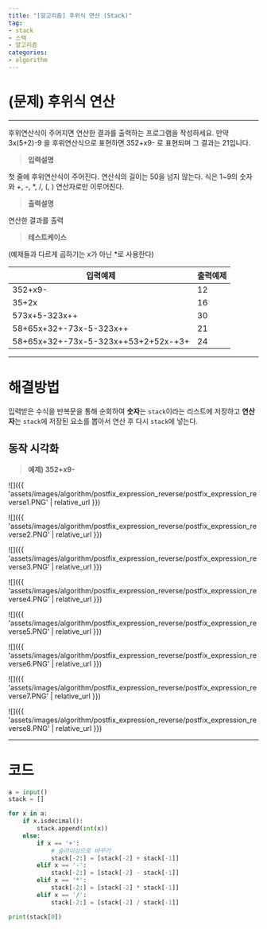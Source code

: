 ```yaml
---
title: "[알고리즘] 후위식 연산 (Stack)"
tag:
- stack
- 스택
- 알고리즘
categories:
- algorithm
---
```


# (문제) 후위식 연산
---
후위연산식이 주어지면 연산한 결과를 출력하는 프로그램을 작성하세요.
만약 3x(5+2)-9 을 후위연산식으로 표현하면 352+x9- 로 표현되며 그 결과는 21입니다.

> **입력설명**

첫 줄에 후위연산식이 주어진다.
연산식의 길이는 50을 넘지 않는다.
식은 1~9의 숫자와 +, -, *, /, (, ) 연산자로만 이루어진다.

> **출력설명**

연산한 결과를 출력

> **테스트케이스**

(예제들과 다르게 곱하기는 x가 아닌 *로 사용한다)

| 입력예제 | 출력예제 | 
| -------- | -------- | 
| 352+x9-     | 12     |
| 35+2x     | 16     |
| 573x+5-323x++     | 30     |
| 58+65x+32+-73x-5-323x++     | 21     |
| 58+65x+32+-73x-5-323x++53+2+52x-+3+     | 24     |

---
# 해결방법
입력받은 수식을 반복문을 통해 순회하여 **숫자**는 `stack`이라는 리스트에 저장하고 **연산자**는 `stack`에 저장된 요소를 뽑아서 연산 후 다시 `stack`에 넣는다.

## 동작 시각화
> **예제) 352+x9-**
 
 ![]({{ 'assets/images/algorithm/postfix_expression_reverse/postfix_expression_reverse1.PNG' | relative_url }})
 
 ![]({{ 'assets/images/algorithm/postfix_expression_reverse/postfix_expression_reverse2.PNG' | relative_url }})

![]({{ 'assets/images/algorithm/postfix_expression_reverse/postfix_expression_reverse3.PNG' | relative_url }})

![]({{ 'assets/images/algorithm/postfix_expression_reverse/postfix_expression_reverse4.PNG' | relative_url }})

![]({{ 'assets/images/algorithm/postfix_expression_reverse/postfix_expression_reverse5.PNG' | relative_url }})

![]({{ 'assets/images/algorithm/postfix_expression_reverse/postfix_expression_reverse6.PNG' | relative_url }})

![]({{ 'assets/images/algorithm/postfix_expression_reverse/postfix_expression_reverse7.PNG' | relative_url }})

![]({{ 'assets/images/algorithm/postfix_expression_reverse/postfix_expression_reverse8.PNG' | relative_url }})

---

# 코드
```python
a = input()
stack = []

for x in a:
    if x.isdecimal():
        stack.append(int(x))
    else:
        if x == '+':
            # 슬라이싱으로 바꾸기
            stack[-2:] = [stack[-2] + stack[-1]]
        elif x == '-':
            stack[-2:] = [stack[-2] - stack[-1]]
        elif x == '*':
            stack[-2:] = [stack[-2] * stack[-1]]
        elif x == '/':
            stack[-2:] = [stack[-2] / stack[-1]]

print(stack[0])
```
